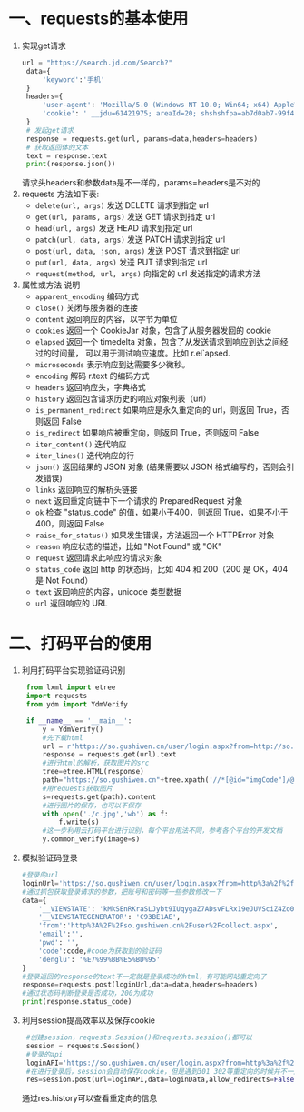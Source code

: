 # 一、requests的基本使用
1. 实现get请求
   ```python
   url = "https://search.jd.com/Search?"
    data={
        'keyword':'手机'
    }
    headers={
        'user-agent': 'Mozilla/5.0 (Windows NT 10.0; Win64; x64) AppleWebKit/537.36 (KHTML, like Gecko) Chrome/106.0.0.0 Safari/537.36',
        'cookie': ' __jdu=61421975; areaId=20; shshshfpa=ab7d0ab7-99f4-2c80-c19b-93f2127c0a92-1668090517; shshshfpb=fT2sX_3xKiNxm6l3rURZkcg; qrsc=3; ipLoc-djd=20-1726-22884-51455; unpl=JF8EAJVnNSttCEtcBR9VTBVCGFkAW1VfTx8BPWdXAAgNTFMGEgIYEkR7XlVdXhRLFx9vYBRUWlNKVQ4ZBysSEXteU11bD00VB2xXXAQDGhUQR09SWEBJJVhXW1QKSxUDa2EMZG1bS2QFGjIcEhVIXVxYWThKJwRfVzVQW1BJUTUaMhoiUh8BU1daDksUTmhnAFddUE1QNRoyGA; CCC_SE=ADC_my9s5e2JW1kkpWL5xMcpEZWEHu9KKFZg48%2bXHIIphVUAzsHAVYsopjNm3EKLBws%2fuMrfsHG4oN3AuKmhWlum8HaEwxZ85zejAo%2bud5D95VINV3RLRw6%2fSfsGAhptp3cYlGuL6fDEltxdASQ8KkIehZK4ad6AlxSQDR65I7inX0TLPBWDyf%2b6kRCvZzOnn85w%2b9LbSfC1b9%2baLbedM%2bZ4Ro36VAumfwmHrwMjcMyvfaiLWriMVGc7%2bQ%2bQizV26%2bMLkfkvZLwXEPbg6kgy1u35KlLkM7%2fIT9WuEeytiHbE%2buWkVYDgzUsE4KXcR70Rsa3xABfFnL8a6K0i9Kya3HG6joYJhNhUerQLjTjI%2fdhhCKykhIRX2zRAiPoXJ08WvC%2fEb6WNNOVfNrOBuGuwxuNofNMTtOHqfQS97hkmA44htFvTR6ZQNEKtxtMt0CX4ykFn2NngkHKM8SupK1v5mrQqgEYM9OmvX%2fD76HIqg5OuC2TCK0Vmu8UCIwAxChL0GNDP; __jdv=76161171|haosou-search|t_262767352_haosousearch|cpc|42483131578_0_a1915ff6cb5e49f593c1cedd6628121e|1668585634483; PCSYCityID=CN_450000_450300_0; __jda=122270672.61421975.1662811853.1668262238.1668585634.4; __jdc=122270672; jsavif=0; jsavif=0; shshshfp=41378840cb33a1cd74bca5ff309a4f04; rkv=1.0; shshshsID=b9b8fcac59a9ca8b5ece7ea124a33b73_4_1668585722270; __jdb=122270672.7.61421975|4.1668585634; wlfstk_smdl=j2cmfymiohfinq54r86k4ra5quafkda3; 3AB9D23F7A4B3C9B=GR7R6LVTRRL6WAVMHP3TZI24KM5A5XM6SXZBP6XIPORSQDMFKWAW63AV7UIDEWBESJHWIQGCLIXBA6JMEY7GEKBAZU'
    }
    # 发起get请求
    response = requests.get(url, params=data,headers=headers)
    # 获取返回体的文本
    text = response.text
    print(response.json())
    ```
    请求头headers和参数data是不一样的，params=headers是不对的
2. requests 方法如下表:
    - `delete(url, args)`	发送 DELETE 请求到指定 url
    - `get(url, params, args)`	发送 GET 请求到指定 url
    - `head(url, args)`	发送 HEAD 请求到指定 url
    - `patch(url, data, args)`	发送 PATCH 请求到指定 url
    - `post(url, data, json, args)`	发送 POST 请求到指定 url
    - `put(url, data, args)`	发送 PUT 请求到指定 url
    - `request(method, url, args)`	向指定的 url 发送指定的请求方法
3. 属性或方法	说明
    - `apparent_encoding`	编码方式
    - `close()`	关闭与服务器的连接
    - `content`	返回响应的内容，以字节为单位
    - `cookies`	返回一个 CookieJar 对象，包含了从服务器发回的 cookie
    - `elapsed`	返回一个 timedelta 对象，包含了从发送请求到响应到达之间经过的时间量，
    可以用于测试响应速度。比如 r.el`apsed.
    - `microseconds` 表示响应到达需要多少微秒。
    - `encoding`	解码 r.text 的编码方式
    - `headers`	返回响应头，字典格式
    - `history`	返回包含请求历史的响应对象列表（url）
    - `is_permanent_redirect`	如果响应是永久重定向的 url，则返回 True，否则返回 False
    - `is_redirect`	如果响应被重定向，则返回 True，否则返回 False
    - `iter_content()`	迭代响应
    - `iter_lines()`	迭代响应的行
    - `json()`	返回结果的 JSON 对象 (结果需要以 JSON 格式编写的，否则会引发错误)
    - `links`	返回响应的解析头链接
    - `next`	返回重定向链中下一个请求的 PreparedRequest 对象
    - `ok`	检查 "status_code" 的值，如果小于400，则返回 True，如果不小于 400，则返回 False
    - `raise_for_status()`	如果发生错误，方法返回一个 HTTPError 对象
    - `reason`	响应状态的描述，比如 "Not Found" 或 "OK"
    - `request`	返回请求此响应的请求对象
    - `status_code`	返回 http 的状态码，比如 404 和 200（200 是 OK，404 是 Not Found）
    - `text`	返回响应的内容，unicode 类型数据
    - `url`	返回响应的 URL

# 二、打码平台的使用
1. 利用打码平台实现验证码识别
   ```python
    from lxml import etree
    import requests
    from ydm import YdmVerify

    if __name__ == '__main__':
        y = YdmVerify()
        #先下载html
        url = r'https://so.gushiwen.cn/user/login.aspx?from=http://so.gushiwen.cn/user/collect.aspx'
        response = requests.get(url).text
        #进行html的解析，获取图片的src
        tree=etree.HTML(response)
        path="https://so.gushiwen.cn"+tree.xpath('//*[@id="imgCode"]/@src')[0]
        #用requests获取图片
        s=requests.get(path).content
        #进行图片的保存，也可以不保存
        with open('./c.jpg','wb') as f:
            f.write(s)
        #这一步利用云打码平台进行识别，每个平台用法不同，参考各个平台的开发文档
        y.common_verify(image=s)
    ```
2. 模拟验证码登录
    ```python
    #登录的url
    loginUrl='https://so.gushiwen.cn/user/login.aspx?from=http%3a%2f%2fso.gushiwen.cn%2fuser%2fcollect.aspx'
    #通过抓包获取登录请求的参数，把账号和密码等一些参数修改一下
    data={
        '__VIEWSTATE': 'kMkSEnRKraSLJybt9IUqygaZ7ADsvFLRx19eJUVSciZ4Zo0C0GhXHQt8sQkz9D%2FIQbIYm1XYspt3F9cSrK45VHFR2B0ioUDCiSHQdvlPsMkRIcsG9v99s9cxqBzZjJr0UOaivRVw9q%2FM%2FnMFSZ7nj17qvZA%3D',
        '__VIEWSTATEGENERATOR': 'C93BE1AE',
        'from':'http%3A%2F%2Fso.gushiwen.cn%2Fuser%2Fcollect.aspx',
        'email':'',
        'pwd': '',
        'code':code,#code为获取到的验证码
        'denglu': '%E7%99%BB%E5%BD%95'
    }
    #登录返回的response的text不一定就是登录成功的html，有可能网站重定向了
    response=requests.post(loginUrl,data=data,headers=headers)
    #通过状态码判断登录是否成功，200为成功
    print(response.status_code)
    ```
3. 利用session提高效率以及保存cookie
   ```python
    #创建session，requests.Session()和requests.session()都可以
    session = requests.Session()
    #登录的api
    loginAPI='https://so.gushiwen.cn/user/login.aspx?from=http%3a%2f%2fso.gushiwen.cn%2fuser%2fcollect.aspx'
    #在进行登录后，session会自动保存cookie，但是遇到301 302等重定向的时候并不一定能够保存cookie，推荐使用selenium模拟登录操作或则手动登录抓取cookie，allow_redirects=False禁止重定向
    res=session.post(url=loginAPI,data=loginData,allow_redirects=False)
   ``` 
   通过res.history可以查看重定向的信息